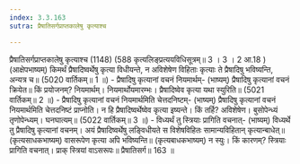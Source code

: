 ```yaml
---
index: 3.3.163
sutra: प्रैषातिसर्गप्राप्तकालेषु कृत्याश्च

---
```

प्रैषातिसर्गप्राप्तकालेषु कृत्याश्च (1148) (588 कृत्यलिङ्प्रत्ययविधिसूत्रम्॥ 3 । 3 । 2 आ.18 ) (आक्षेपभाष्यम्) किमर्थं प्रैषादिष्वर्थेषु कृत्या विधीयन्ते, न अविशेषेण विहिताः कृत्याः ते प्रैषादिषु भविष्यन्ति, अन्यत्र च॥ (5020 वार्तिकम्॥ 1 ॥) - प्रैषादिषु कृत्यानां वचनं नियमार्थम्- (भाष्यम्) प्रैषादिषु कृत्यानां वचनं क्रियेत॥ किं प्रयोजनम्? नियमार्थम्। नियमार्थोयमारम्भः। प्रैषादिष्वेव कृत्या यथा स्युरिति॥ (5021 वार्तिकम्॥ 2 ॥) - प्रैषादिषु कृत्यानां वचनं नियमार्थमिति चेत्तदनिष्टम्- (भाष्यम्) प्रैषादिषु कृत्यानां वचनं नियमार्थमिति चेत्तदनिष्टं प्राप्नोति। न हि प्रैषादिष्वर्थेष्वेव कृत्या इष्यन्ते। किं तर्हि? अविशेषेण। बुसोपेन्ध्यं तृणोपेन्ध्यम्। घनघात्यम्॥ (5022 वार्तिकम्॥ 3 ॥) - विध्यर्थं तु स्त्रियाः प्रागिति वचनात्- (भाष्यम्) विध्यर्थे तु प्रैषादिषु कृत्यानां वचनम्। अयं प्रैषादिष्वर्थेषु लङि्वधीयते स विशेषविहितः सामान्यविहितान् कृत्यान्बाधेत्॥ (कृत्यसाधकभाष्यम्) वासरूपेण कृत्या अपि भविष्यन्ति॥ (कृत्यबाधकभाष्यम्) न स्युः। किं कारणम्? स्त्रियाः प्रागिति वचनात्। प्राक् स्त्रियां वाऽसरूपः॥ प्रैषातिसर्ग॥ 163 ॥